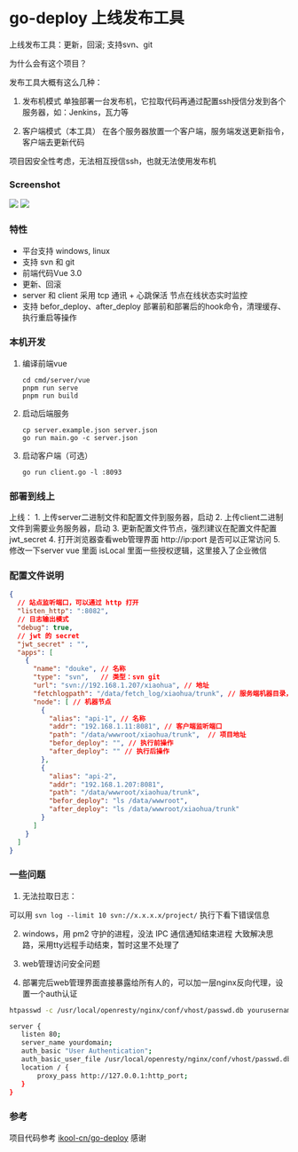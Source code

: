 # go-deploy 上线发布工具

上线发布工具：更新，回滚; 支持svn、git

为什么会有这个项目？

发布工具大概有这么几种：

1. 发布机模式
   单独部署一台发布机，它拉取代码再通过配置ssh授信分发到各个服务器，如：Jenkins，瓦力等
   
2. 客户端模式（本工具）
   在各个服务器放置一个客户端，服务端发送更新指令，客户端去更新代码

项目因安全性考虑，无法相互授信ssh，也就无法使用发布机

###  Screenshot
![](https://github.com/cute-angelia/go-deploy-server/blob/master/screenshot1.png)
![](https://github.com/cute-angelia/go-deploy-server/blob/master/screenshot2.png)

### 特性
- 平台支持 windows, linux
- 支持 svn 和 git
- 前端代码Vue 3.0
- 更新、回滚
- server 和 client 采用 tcp 通讯 + 心跳保活 节点在线状态实时监控
- 支持 befor_deploy、after_deploy 部署前和部署后的hook命令，清理缓存、执行重启等操作
 
 ### 本机开发
 1. 编译前端vue
    
    ```
    cd cmd/server/vue
    pnpm run serve
    pnpm run build
    ```
    
 2. 启动后端服务
 
    ```
    cp server.example.json server.json
    go run main.go -c server.json
    ```
 
 3. 启动客户端（可选）
 
    ```
    go run client.go -l :8093
    ```
 
### 部署到线上

上线：
    1. 上传server二进制文件和配置文件到服务器，启动
    2. 上传client二进制文件到需要业务服务器，启动
    3. 更新配置文件节点，强烈建议在配置文件配置 jwt_secret
    4. 打开浏览器查看web管理界面 http://ip:port 是否可以正常访问
    5. 修改一下server vue 里面 isLocal 里面一些授权逻辑，这里接入了企业微信

### 配置文件说明

```json
{
  // 站点监听端口，可以通过 http 打开
  "listen_http": ":8082",
  // 日志输出模式
  "debug": true,
  // jwt 的 secret
  "jwt_secret" : "",
  "apps": [
    {
      "name": "douke", // 名称
      "type": "svn",   // 类型：svn git
      "url": "svn://192.168.1.207/xiaohua", // 地址
      "fetchlogpath": "/data/fetch_log/xiaohua/trunk", // 服务端机器目录， 提交日志文件地址：svn 留空；  git 请填一个地址存储提交日志，这个目录的作用仅仅是为了获取git提交日志用
      "node": [ // 机器节点
        {
          "alias": "api-1", // 名称
          "addr": "192.168.1.11:8081", // 客户端监听端口
          "path": "/data/wwwroot/xiaohua/trunk",  // 项目地址
          "befor_deploy": "", // 执行前操作
          "after_deploy": "" // 执行后操作
        },
        {
          "alias": "api-2",
          "addr": "192.168.1.207:8081",
          "path": "/data/wwwroot/xiaohua/trunk",
          "befor_deploy": "ls /data/wwwroot",
          "after_deploy": "ls /data/wwwroot/xiaohua/trunk"
        }
      ]
    } 
  ]
}
```
 

### 一些问题

1. 无法拉取日志：

可以用 `svn log --limit 10 svn://x.x.x.x/project/` 执行下看下错误信息


2. windows，用 pm2 守护的进程，没法 IPC 通信通知结束进程
   大致解决思路，采用tty远程手动结束，暂时这里不处理了


3. web管理访问安全问题

4. 部署完后web管理界面直接暴露给所有人的，可以加一层nginx反向代理，设置一个auth认证

```bash
htpasswd -c /usr/local/openresty/nginx/conf/vhost/passwd.db yourusername

server {
   listen 80;
   server_name yourdomain;
   auth_basic "User Authentication";
   auth_basic_user_file /usr/local/openresty/nginx/conf/vhost/passwd.db;
   location / {
       proxy_pass http://127.0.0.1:http_port;
   }
}
```

### 参考

项目代码参考 [ikool-cn/go-deploy](https://github.com/ikool-cn/go-deploy/) 感谢

